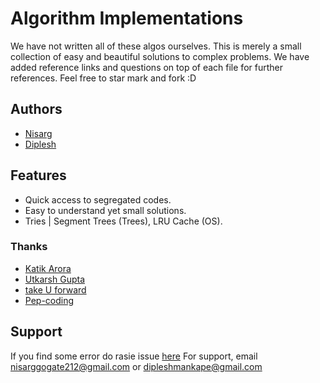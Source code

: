 # Algorithm Implementations

We have not written all of these algos ourselves. This is merely a small collection of easy and beautiful solutions to complex problems. We have added reference links and questions on top of each file for further references. Feel free to star mark and fork :D


## Authors

- [Nisarg](https://github.com/nisarg0)
- [Diplesh](https://github.com/dips4982)


## Features
- Quick access to segregated codes.
- Easy to understand yet small solutions.
- Tries | Segment Trees (Trees), LRU Cache (OS).

  
### Thanks
- [Katik Arora](https://www.youtube.com/user/MrHulasingh25)
- [Utkarsh Gupta](https://www.youtube.com/channel/UCGS5ZzcSAymQbWZvNoKOFhQ)
- [take U forward](https://www.youtube.com/channel/UCJskGeByzRRSvmOyZOz61ig)
- [Pep-coding](https://www.youtube.com/channel/UC7rNzgC2fEBVpb-q_acpsmw)

    
## Support

If you find some error do rasie issue [here](https://github.com/nisarg0/algos_implementation/issues)
For support, email nisarggogate212@gmail.com or dipleshmankape@gmail.com

  
